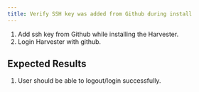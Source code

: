 ```yaml
---
title: Verify SSH key was added from Github during install	
---
```

1. Add ssh key from Github while installing the Harvester.
2. Login Harvester with github.


## Expected Results
1. User should be able to logout/login successfully.